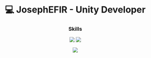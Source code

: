 <h1 align="center">💻 JosephEFIR - Unity Developer </h1>

<h3 align="center">Skills</h1>
<div align="center">
  <div>
    <img src="https://img.shields.io/badge/C%23-090909?style=for-the-badge&logo=sharp&logoColor=99CC00">
    <img src="https://img.shields.io/badge/Unity-100000?style=for-the-badge&logo=unity&logoColor=ffffff">
</p>


<p align="center">
  <img src="https://github-readme-stats.vercel.app/api?username=JosephEfir&theme=merko&show_icons=true&hide_border=true&count_private=true&locale=ru">
</p>
